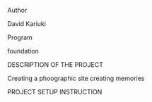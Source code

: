 Author

David Kariuki

Program

foundation

DESCRIPTION OF THE PROJECT

Creating a phoographic site creating memories

PROJECT SETUP INSTRUCTION
